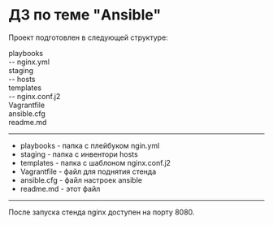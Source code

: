 # ДЗ по теме "Ansible"

Проект подготовлен в следующей структуре:

playbooks  
         -- nginx.yml  
staging  
         -- hosts  
templates  
         -- nginx.conf.j2  
Vagrantfile  
ansible.cfg    
readme.md  
***
* playbooks - папка с плейбуком ngin.yml  
* staging - папка с инвентори hosts  
* templates - папка с шаблоном nginx.conf.j2  
* Vagrantfile - файл для поднятия стенда  
* ansible.cfg - файл настроек ansible  
* readme.md - этот файл  
***
После запуска стенда nginx доступен на порту 8080.


